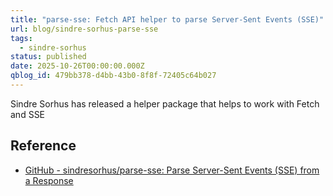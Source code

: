 ```yaml
---
title: "parse-sse: Fetch API helper to parse Server-Sent Events (SSE)"
url: blog/sindre-sorhus-parse-sse
tags:
  - sindre-sorhus
status: published
date: 2025-10-26T00:00:00.000Z
qblog_id: 479bb378-d4bb-43b0-8f8f-72405c64b027
---
```


Sindre Sorhus has released a helper package that helps to work with Fetch and SSE

## Reference
- [GitHub - sindresorhus/parse-sse: Parse Server-Sent Events (SSE) from a Response](https://github.com/sindresorhus/parse-sse)
